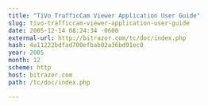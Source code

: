 ```yaml
---
title: "TiVo TrafficCam Viewer Application User Guide"
slug: tivo-trafficcam-viewer-application-user-guide
date: 2005-12-14 08:24:34 -0600
external-url: http://bitrazor.com/tc/doc/index.php
hash: 4a11222bdfad700efbab02a36bd91ec0
year: 2005
month: 12
scheme: http
host: bitrazor.com
path: /tc/doc/index.php

---
```



